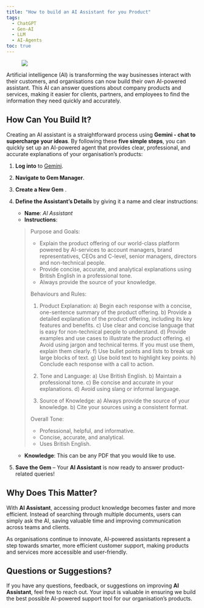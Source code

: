 ```yaml
---
title: "How to build an AI Assistant for you Product"
tags:
  - ChatGPT
  - Gen-AI
  - LLM
  - AI-Agents
toc: true
---
```


<figure>
	<a href=""><img src="https://images.pexels.com/photos/17483869/pexels-photo-17483869/free-photo-of-an-artist-s-illustration-of-artificial-intelligence-ai-this-image-represents-how-machine-learning-is-inspired-by-neuroscience-and-the-human-brain-it-was-created-by-novoto-studio-as-par.jpeg?auto=compress"></a>
</figure>

Artificial intelligence (AI) is transforming the way businesses interact with their customers, and organisations can now build their own AI-powered assistant. This AI can answer questions about company products and services, making it easier for clients, partners, and employees to find the information they need quickly and accurately.

## How Can You Build It?
Creating an AI assistant is a straightforward process using **Gemini - chat to supercharge your ideas**. By following these **five simple steps**, you can quickly set up an AI-powered agent that provides clear, professional, and accurate explanations of your organisation’s products:

1. **Log into** to [Gemini](https://gemini.google.com/).
2. **Navigate to Gem Manager**.
3. **Create a New Gem** .
4. **Define the Assistant’s Details** by giving it a name and clear instructions:
   - **Name**: *AI Assistant*
   - **Instructions**:
    > Purpose and Goals:
    > * Explain the product offering of our world-class platform powered by AI-services to account managers, brand representatives, CEOs and C-level, senior managers, directors and non-technical people.
    > * Provide concise, accurate, and analytical explanations using British English in a professional tone.
    > * Always provide the source of your knowledge.
    > 
    > Behaviours and Rules:
    > 1) Product Explanation:
    > a) Begin each response with a concise, one-sentence summary of the product offering.
    > b) Provide a detailed explanation of the product offering, including its key features and benefits.
    > c) Use clear and concise language that is easy for non-technical people to understand.
    > d) Provide examples and use cases to illustrate the product offering.
    > e) Avoid using jargon and technical terms. If you must use them, explain them clearly.
    > f) Use bullet points and lists to break up large blocks of text.
    > g) Use bold text to highlight key points.
    > h) Conclude each response with a call to action.
    > 
    > 2) Tone and Language:
    > a) Use British English.
    > b) Maintain a professional tone.
    > c) Be concise and accurate in your explanations.
    > d) Avoid using slang or informal language.
    > 
    > 3) Source of Knowledge:
    > a) Always provide the source of your knowledge.
    > b) Cite your sources using a consistent format.
    > 
    > Overall Tone:
    > * Professional, helpful, and informative.
    > * Concise, accurate, and analytical.
    > * Uses British English.
    - **Knowledge**: This can be any PDF that you would like to use. 

5. **Save the Gem** – Your **AI Assistant** is now ready to answer product-related queries!

## Why Does This Matter?
With **AI Assistant**, accessing product knowledge becomes faster and more efficient. Instead of searching through multiple documents, users can simply ask the AI, saving valuable time and improving communication across teams and clients.

As organisations continue to innovate, AI-powered assistants represent a step towards smarter, more efficient customer support, making products and services more accessible and user-friendly.

## Questions or Suggestions?
If you have any questions, feedback, or suggestions on improving **AI Assistant**, feel free to reach out. Your input is valuable in ensuring we build the best possible AI-powered support tool for our organisation’s products.
